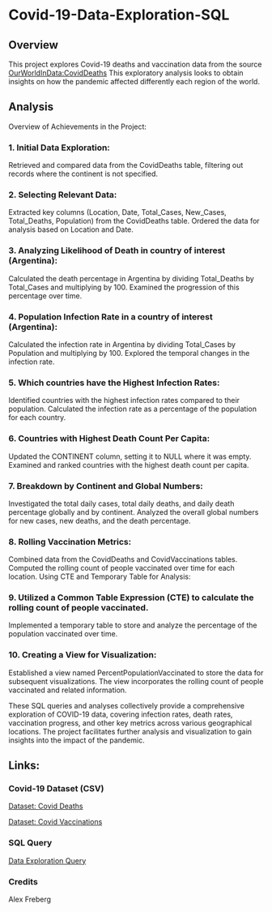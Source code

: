 # Covid-19-Data-Exploration-SQL
## Overview
This project explores Covid-19 deaths and vaccination data from the source [OurWorldInData:CovidDeaths](https://ourworldindata.org/covid-deaths) This exploratory analysis looks to obtain insights on how the pandemic affected differently each region of the world.
## Analysis
Overview of Achievements in the Project:

### 1. Initial Data Exploration:
Retrieved and compared data from the CovidDeaths table, filtering out records where the continent is not specified.

### 2. Selecting Relevant Data:
Extracted key columns (Location, Date, Total_Cases, New_Cases, Total_Deaths, Population) from the CovidDeaths table.
Ordered the data for analysis based on Location and Date.

### 3. Analyzing Likelihood of Death in country of interest (Argentina):
Calculated the death percentage in Argentina by dividing Total_Deaths by Total_Cases and multiplying by 100.
Examined the progression of this percentage over time.

### 4. Population Infection Rate in a country of interest (Argentina):
Calculated the infection rate in Argentina by dividing Total_Cases by Population and multiplying by 100.
Explored the temporal changes in the infection rate.

### 5. Which countries have the Highest Infection Rates:
Identified countries with the highest infection rates compared to their population.
Calculated the infection rate as a percentage of the population for each country.

### 6. Countries with Highest Death Count Per Capita:
Updated the CONTINENT column, setting it to NULL where it was empty.
Examined and ranked countries with the highest death count per capita.

### 7. Breakdown by Continent and Global Numbers:
Investigated the total daily cases, total daily deaths, and daily death percentage globally and by continent.
Analyzed the overall global numbers for new cases, new deaths, and the death percentage.

### 8. Rolling Vaccination Metrics:
Combined data from the CovidDeaths and CovidVaccinations tables.
Computed the rolling count of people vaccinated over time for each location.
Using CTE and Temporary Table for Analysis:

### 9. Utilized a Common Table Expression (CTE) to calculate the rolling count of people vaccinated.
Implemented a temporary table to store and analyze the percentage of the population vaccinated over time.

### 10. Creating a View for Visualization:
Established a view named PercentPopulationVaccinated to store the data for subsequent visualizations.
The view incorporates the rolling count of people vaccinated and related information.

These SQL queries and analyses collectively provide a comprehensive exploration of COVID-19 data, covering infection rates, death rates, vaccination progress, and other key metrics across various geographical locations. The project facilitates further analysis and visualization to gain insights into the impact of the pandemic.

## Links:
### Covid-19 Dataset (CSV)
[Dataset: Covid Deaths](https://github.com/FranciscoLoncq/Covid-19-Data-Exploration-SQL/blob/main/CovidDeaths.rar)

[Dataset: Covid Vaccinations](https://github.com/FranciscoLoncq/Covid-19-Data-Exploration-SQL/blob/main/CovidVaccinations.rar)

### SQL Query
[Data Exploration Query](https://github.com/FranciscoLoncq/Covid-19-Data-Exploration-SQL/blob/main/SQL_Data_Exploration_Project_Covid-19.sql)

### Credits
Alex Freberg

